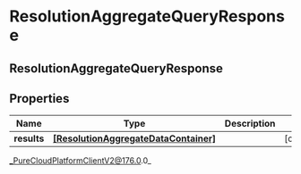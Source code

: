 # ResolutionAggregateQueryResponse

## ResolutionAggregateQueryResponse

## Properties

|Name | Type | Description | Notes|
|------------ | ------------- | ------------- | -------------|
| **results** | [**[ResolutionAggregateDataContainer]**]([ResolutionAggregateDataContainer]) |  | [optional] |



_PureCloudPlatformClientV2@176.0.0_
